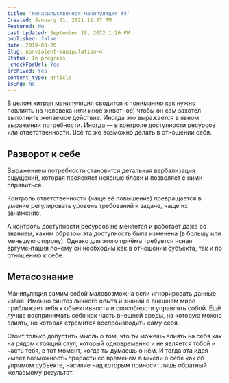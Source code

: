 ```yaml
---
title: 'Ненасильственная манипуляция #4'
Created: January 31, 2021 11:37 PM
Featured: No
Last Updated: September 18, 2022 1:26 PM
published: false
date: 2019-03-20
Slug: nonviolent-manipulation-4
Status: In progress
_checkForUrl: Yes
archived: Yes
content_type: article
isEng: No
---
```


В целом хитрая манипуляция сводится к пониманию как нужно повлиять на человека (или иное животное) чтобы он сам захотел выполнить желаемое действие. Иногда это выражается в явном выражении потребности. Иногда — в контроле доступности ресурсов или ответственности. Всё то же возможно делать в отношении себя.

## Разворот к себе

Выражением потребности становится детальная вербализация ощущений, которая проясняет неявные блоки и позволяет с ними справиться.

Контроль ответственности (чаще её повышение) превращается в умение регулировать уровень требований к задаче, чаще их занижение.

А контроль доступности ресурсов не меняется и работает даже со знанием, каким образом эта доступность была изменена (в большу или меньшую сторону). Однако для этого приёма требуется ясная аргументация почему он необходим как в отношении субъекта, так и по отношению к себе.

## Метасознание

Манипуляция самим собой маловозможна если игнорировать данные извне. Именно синтез личного опыта и знаний о внешнем мире приближает тебя к объективности и способности управлять собой. Ещё лучше воспринимать себя как часть внешней среды, на которую можно влиять, но которая стремится воспроизводить саму себя.

Стоит только допустить мысль о том, что ты можешь влиять на себя как на рядом стоящий стул, который одновременно и не является тобой и часть тебя, в тот момент, когда ты думаешь о нём. И тогда эта идея имеет возможность прорасти со временем в мысли о себе как об упрямом субъекте, насилие над которым приносит лишь обратный желаемому результат.